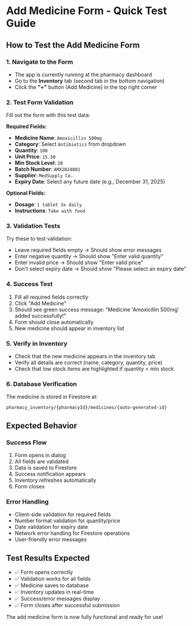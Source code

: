 # Add Medicine Form - Quick Test Guide

## How to Test the Add Medicine Form

### 1. Navigate to the Form
- The app is currently running at the pharmacy dashboard
- Go to the **Inventory** tab (second tab in the bottom navigation)
- Click the **"+"** button (Add Medicine) in the top right corner

### 2. Test Form Validation
Fill out the form with this test data:

**Required Fields:**
- **Medicine Name**: `Amoxicillin 500mg`
- **Category**: Select `Antibiotics` from dropdown
- **Quantity**: `100`
- **Unit Price**: `15.50`
- **Min Stock Level**: `20`
- **Batch Number**: `AMX2024001`
- **Supplier**: `MedSupply Co.`
- **Expiry Date**: Select any future date (e.g., December 31, 2025)

**Optional Fields:**
- **Dosage**: `1 tablet 3x daily`
- **Instructions**: `Take with food`

### 3. Validation Tests
Try these to test validation:
- Leave required fields empty → Should show error messages
- Enter negative quantity → Should show "Enter valid quantity"
- Enter invalid price → Should show "Enter valid price"
- Don't select expiry date → Should show "Please select an expiry date"

### 4. Success Test
1. Fill all required fields correctly
2. Click "Add Medicine"
3. Should see green success message: "Medicine 'Amoxicillin 500mg' added successfully!"
4. Form should close automatically
5. New medicine should appear in inventory list

### 5. Verify in Inventory
- Check that the new medicine appears in the inventory tab
- Verify all details are correct (name, category, quantity, price)
- Check that low stock items are highlighted if quantity < min stock

### 6. Database Verification
The medicine is stored in Firestore at:
```
pharmacy_inventory/{pharmacyId}/medicines/{auto-generated-id}
```

## Expected Behavior

### Success Flow
1. Form opens in dialog
2. All fields are validated
3. Data is saved to Firestore
4. Success notification appears
5. Inventory refreshes automatically
6. Form closes

### Error Handling
- Client-side validation for required fields
- Number format validation for quantity/price
- Date validation for expiry date
- Network error handling for Firestore operations
- User-friendly error messages

## Test Results Expected
- ✅ Form opens correctly
- ✅ Validation works for all fields
- ✅ Medicine saves to database
- ✅ Inventory updates in real-time
- ✅ Success/error messages display
- ✅ Form closes after successful submission

The add medicine form is now fully functional and ready for use!